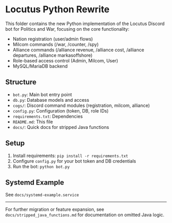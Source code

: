 # Locutus Python Rewrite

This folder contains the new Python implementation of the Locutus Discord bot for Politics and War, focusing on the core functionality:
- Nation registration (user/admin flows)
- Milcom commands (/war, /counter, /spy)
- Alliance commands (/alliance revenue, /alliance cost, /alliance departures, /alliance markasoffshore)
- Role-based access control (Admin, Milcom, User)
- MySQL/MariaDB backend

## Structure
- `bot.py`: Main bot entry point
- `db.py`: Database models and access
- `cogs/`: Discord command modules (registration, milcom, alliance)
- `config.py`: Configuration (token, DB, role IDs)
- `requirements.txt`: Dependencies
- `README.md`: This file
- `docs/`: Quick docs for stripped Java functions

## Setup
1. Install requirements: `pip install -r requirements.txt`
2. Configure `config.py` for your bot token and DB credentials
3. Run the bot: `python bot.py`

## Systemd Example
See `docs/systemd-example.service`

---

For further migration or feature expansion, see `docs/stripped_java_functions.md` for documentation on omitted Java logic.
